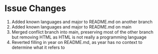 # Issue Changes

1. Added known languages and major to README.md on another branch
2. Added known languages and major to README.md on main
3. Merged conflict branch into main, preserving most of the other branch but removing HTML as HTML is not really a programming language
4. Reverted filling in year on README.md, as year has no context to determine what it refers to
